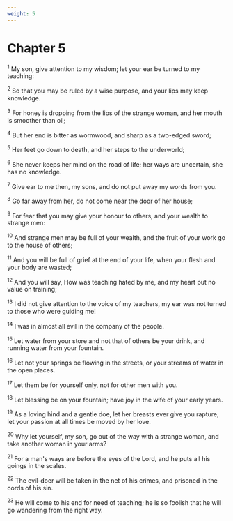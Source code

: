 ```yaml
---
weight: 5
---
```


# Chapter 5

<sup>1</sup> My son, give attention to my wisdom; let your ear be turned to my teaching: 

<sup>2</sup> So that you may be ruled by a wise purpose, and your lips may keep knowledge. 

<sup>3</sup> For honey is dropping from the lips of the strange woman, and her mouth is smoother than oil; 

<sup>4</sup> But her end is bitter as wormwood, and sharp as a two-edged sword; 

<sup>5</sup> Her feet go down to death, and her steps to the underworld; 

<sup>6</sup> She never keeps her mind on the road of life; her ways are uncertain, she has no knowledge. 

<sup>7</sup> Give ear to me then, my sons, and do not put away my words from you. 

<sup>8</sup> Go far away from her, do not come near the door of her house; 

<sup>9</sup> For fear that you may give your honour to others, and your wealth to strange men: 

<sup>10</sup> And strange men may be full of your wealth, and the fruit of your work go to the house of others; 

<sup>11</sup> And you will be full of grief at the end of your life, when your flesh and your body are wasted; 

<sup>12</sup> And you will say, How was teaching hated by me, and my heart put no value on training; 

<sup>13</sup> I did not give attention to the voice of my teachers, my ear was not turned to those who were guiding me! 

<sup>14</sup> I was in almost all evil in the company of the people. 

<sup>15</sup> Let water from your store and not that of others be your drink, and running water from your fountain. 

<sup>16</sup> Let not your springs be flowing in the streets, or your streams of water in the open places. 

<sup>17</sup> Let them be for yourself only, not for other men with you. 

<sup>18</sup> Let blessing be on your fountain; have joy in the wife of your early years. 

<sup>19</sup> As a loving hind and a gentle doe, let her breasts ever give you rapture; let your passion at all times be moved by her love. 

<sup>20</sup> Why let yourself, my son, go out of the way with a strange woman, and take another woman in your arms? 

<sup>21</sup> For a man's ways are before the eyes of the Lord, and he puts all his goings in the scales. 

<sup>22</sup> The evil-doer will be taken in the net of his crimes, and prisoned in the cords of his sin. 

<sup>23</sup> He will come to his end for need of teaching; he is so foolish that he will go wandering from the right way. 


